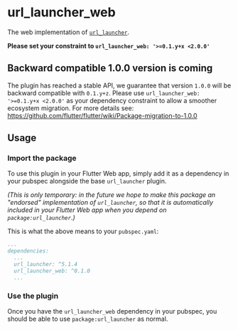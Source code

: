 # url_launcher_web

The web implementation of [`url_launcher`][1].

**Please set your constraint to `url_launcher_web: '>=0.1.y+x <2.0.0'`**

## Backward compatible 1.0.0 version is coming

The plugin has reached a stable API, we guarantee that version `1.0.0` will be backward compatible with `0.1.y+z`.
Please use `url_launcher_web: '>=0.1.y+x <2.0.0'` as your dependency constraint to allow a smoother ecosystem migration.
For more details see: https://github.com/flutter/flutter/wiki/Package-migration-to-1.0.0

## Usage

### Import the package

To use this plugin in your Flutter Web app, simply add it as a dependency in
your pubspec alongside the base `url_launcher` plugin.

_(This is only temporary: in the future we hope to make this package an
"endorsed" implementation of `url_launcher`, so that it is automatically
included in your Flutter Web app when you depend on `package:url_launcher`.)_

This is what the above means to your `pubspec.yaml`:

```yaml
...
dependencies:
  ...
  url_launcher: ^5.1.4
  url_launcher_web: ^0.1.0
  ...
```

### Use the plugin

Once you have the `url_launcher_web` dependency in your pubspec, you should
be able to use `package:url_launcher` as normal.

[1]: ../url_launcher
